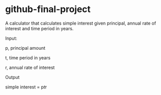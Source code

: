 # github-final-project

A calculator that calculates simple interest given principal, annual rate of interest and time period in years.


Input:

   p, principal amount

   t, time period in years

   r, annual rate of interest


Output

   simple interest = p*t*r

